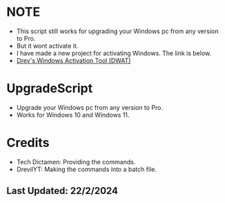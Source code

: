 # NOTE
- This script still works for upgrading your Windows pc from any version to Pro.
- But it wont activate it.
- I have made a new project for activating Windows. The link is below.
- [Drev's Windows Activation Tool (DWAT)](https://github.com/drevilyt/activationscript)

# UpgradeScript
- Upgrade your Windows pc from any version to Pro.
- Works for Windows 10 and Windows 11.

# Credits
- Tech Dictamen: Providing the commands.
- DrevilYT: Making the commands into a batch file.

## Last Updated: 22/2/2024
